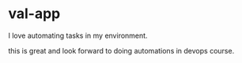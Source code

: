 # val-app
I love automating tasks in my environment. 

this is great and look forward to doing automations in devops course.
